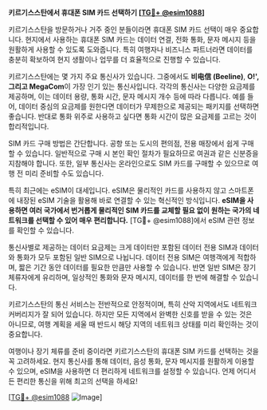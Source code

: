 **키르기스스탄에서 휴대폰 SIM 카드 선택하기 [[TG💪+ @esim1088](https://t.me/s/esim1088)]**

키르기스스탄을 방문하거나 거주 중인 분들이라면 휴대폰 SIM 카드 선택이 매우 중요합니다. 현지에서 사용하는 휴대폰 SIM 카드는 데이터 연결, 전화 통화, 문자 메시지 등을 원활하게 사용할 수 있도록 도와줍니다. 특히 여행자나 비즈니스 파트너라면 데이터를 충분히 확보하여 현지 생활이나 업무를 더 효율적으로 진행할 수 있습니다.

키르기스스탄에는 몇 가지 주요 통신사가 있습니다. 그중에서도 **비电信 (Beeline)**, **O!', 그리고 MegaCom**이 가장 인기 있는 통신사입니다. 각각의 통신사는 다양한 요금제를 제공하며, 이는 데이터 용량, 통화 시간, 문자 메시지 개수 등에 따라 다릅니다. 예를 들어, 데이터 중심의 요금제를 원한다면 데이터가 무제한으로 제공되는 패키지를 선택하면 좋습니다. 반대로 통화 위주로 사용하고 싶다면 통화 시간이 많은 요금제를 고르는 것이 합리적입니다.

SIM 카드 구매 방법은 간단합니다. 공항 또는 도시의 편의점, 전용 매장에서 쉽게 구매할 수 있습니다. 일반적으로 구매 시 본인 확인 절차가 필요하므로 여권과 같은 신분증을 지참해야 합니다. 또한, 일부 통신사는 온라인으로도 SIM 카드를 구매할 수 있으므로 여행 전 미리 준비할 수도 있습니다.

특히 최근에는 eSIM이 대세입니다. eSIM은 물리적인 카드를 사용하지 않고 스마트폰에 내장된 eSIM 기술을 활용해 바로 연결할 수 있는 혁신적인 방식입니다. **eSIM을 사용하면 여러 국가에서 번거롭게 물리적인 SIM 카드를 교체할 필요 없이 원하는 국가의 네트워크를 선택할 수 있어 매우 편리합니다.** [TG💪+ @esim1088]에서 eSIM 관련 정보를 확인할 수 있습니다.

통신사별로 제공하는 데이터 요금제는 크게 데이터만 포함된 데이터 전용 SIM과 데이터와 통화가 모두 포함된 일반 SIM으로 나뉩니다. 데이터 전용 SIM은 여행객에게 적합하며, 짧은 기간 동안 데이터를 필요한 만큼만 사용할 수 있습니다. 반면 일반 SIM은 장기 체류자에게 유리하며, 일상적인 통화와 문자 메시지, 데이터를 한 번에 해결할 수 있습니다.

키르기스스탄의 통신 서비스는 전반적으로 안정적이며, 특히 산악 지역에서도 네트워크 커버리지가 잘 되어 있습니다. 하지만 모든 지역에서 완벽한 신호를 받을 수 있는 것은 아니므로, 여행 계획을 세울 때 반드시 해당 지역의 네트워크 상태를 미리 확인하는 것이 중요합니다.

여행이나 장기 체류를 준비 중이라면 키르기스스탄의 휴대폰 SIM 카드를 선택하는 것을 꼭 고려하세요. 현지 통신사를 통해 데이터, 음성 통화, 문자 메시지를 원활하게 이용할 수 있으며, eSIM을 사용하면 더 편리하게 네트워크를 설정할 수 있습니다. 언제 어디서든 편리한 통신을 위해 최고의 선택을 하세요!

[[TG💪+ @esim1088](https://t.me/s/esim1088) ![Image](https://i.postimg.cc/Y0z9fWf4/image.png)]
